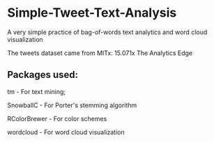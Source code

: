 # Simple-Tweet-Text-Analysis

A very simple practice of bag-of-words text analytics and word cloud visualization

The tweets dataset came from MITx: 15.071x The Analytics Edge

## Packages used:
tm - For text mining; 

SnowballC - For Porter's stemming algorithm

RColorBrewer - For color schemes

wordcloud - For word cloud visualization

